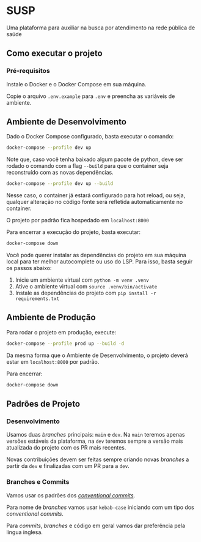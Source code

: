# SUSP

Uma plataforma para auxiliar na busca por atendimento na rede pública de saúde

## Como executar o projeto

### Pré-requisitos

Instale o Docker e o Docker Compose em sua máquina.

Copie o arquivo `.env.example` para `.env` e preencha as variáveis de ambiente.

## Ambiente de Desenvolvimento

Dado o Docker Compose configurado, basta executar o comando:

```bash
docker-compose --profile dev up
```

Note que, caso você tenha baixado algum pacote de python, deve ser rodado o comando com a flag `--build` para que o container seja reconstruído com as novas dependências.

```bash
docker-compose --profile dev up --build
```

Nesse caso, o container já estará configurado para hot reload, ou seja, qualquer alteração no código fonte será refletida automaticamente no container.

O projeto por padrão fica hospedado em `localhost:8000`

Para encerrar a execução do projeto, basta executar:

```bash
docker-compose down
```

Você pode querer instalar as dependências do projeto em sua máquina local para ter melhor autocomplete ou uso do LSP. Para isso, basta seguir os passos abaixo:
1. Inicie um ambiente virtual com `python -m venv .venv`
2. Ative o ambiente virtual com `source .venv/bin/activate`
3. Instale as dependências do projeto com `pip install -r requirements.txt`

## Ambiente de Produção

Para rodar o projeto em produção, execute:

```bash
docker-compose --profile prod up --build -d
```

Da mesma forma que o Ambiente de Desenvolvimento, o projeto deverá estar em `localhost:8000` por padrão.

Para encerrar:

```bash
docker-compose down
```

## Padrões de Projeto

### Desenvolvimento

Usamos duas _branches_ principais: `main` e `dev`. Na `main` teremos apenas versões estáveis da plataforma, na `dev` teremos sempre a versão mais atualizada do projeto com os PR mais recentes.

Novas contribuições devem ser feitas sempre criando novas _branches_ a partir da `dev` e finalizadas com um PR para a `dev`.

### Branches e Commits

Vamos usar os padrões dos [_conventional commits_](https://gist.github.com/qoomon/5dfcdf8eec66a051ecd85625518cfd13).

Para nome de _branches_ vamos usar `kebab-case` iniciando com um tipo dos _conventional commits_.

Para _commits_, _branches_ e código em geral vamos dar preferência pela língua inglesa.
